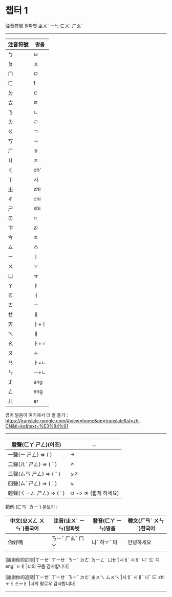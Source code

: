 챕터 1
===========================
注音符號   알파벳   ㄓㄨˋ ㄧㄣ ㄈㄨˊ ㄏㄠˋ

****

|注音符號|발음|
|---|---
|ㄅ|ㅂ|
|ㄆ|ㅍ|
|ㄇ|ㅁ|
|ㄈ|f|
|ㄉ|ㄷ|
|ㄊ|ㅌ|
|ㄋ|ㄴ|
|ㄌ|ㄹ|
|ㄍ|ㄱ|
|ㄎ|ㅋ|
|ㄏ|ㅎ|
|ㄐ|ㅈ|
|ㄑ|ch'|
|ㄒ|시|
|ㄓ|zhi|
|ㄔ|chi|
|ㄕ|shi|
|ㄖ|ri|
|ㄗ|zi|
|ㄘ|ㅊ|
|ㄙ|스|
|ㄧ|ㅣ|
|ㄨ|ㅜ|
|ㄩ|ㅠ|
|ㄚ|ㅏ|
|ㄛ|ㅓ|
|ㄜ|ㅡ|
|ㄝ|ㅔ|
|ㄞ|ㅏ+ㅣ|
|ㄟ|ㅐ|
|ㄠ|ㅏ+ㅜ|
|ㄡ|ㅗ|
|ㄢ|ㅏ+ㄴ|
|ㄣ|ㅡ+ㄴ|
|ㄤ|ang|
|ㄥ|eng|
|ㄦ|er|

영어 발음이 여기에서 더 잘 들기 : https://translate.google.com/#view=home&op=translate&sl=zh-CN&tl=ko&text=%E3%84%91

****

|發聲(ㄈㄚ ㄕㄥ)(어조)|..|
|---|---
|一聲(ㄧ ㄕㄥ) => (   )|→|
|二聲(ㄦˋ ㄕㄥ) => ( ˊ )|↗|
|三聲(ㄙㄢ ㄕㄥ) => ( ˇ )|↘↗|
|四聲(ㄙˋ ㄕㄥ) => ( ˋ )|↘|
|輕聲(ㄑㄧㄥ ㄕㄥ) => ( ˙ )|ㅂ -> ㅃ (짧게 하세요)|


範例 (ㄈㄢˋ ㄌㄧˋ) 본보기 :

|中文(ㄓㄨㄥ ㄨㄣˊ)중국어|注音(ㄓㄨˋ ㄧㄣ)알파벳|發音(ㄈㄚ ㄧㄣ)발음|韓文(ㄏㄢˊ ㄨㄣˊ)한국어|
|---|---|---|--- 
|你好嗎|ㄋㄧˇ ㄏㄠˇ ㄇㄚ|니ˇ 하ㅜˇ 마 |안녕하세요|

|謝謝你的訂閱|ㄒㄧㄝˋ ㄒㄧㄝˋ ㄋㄧˇ ㄉㄜ˙ ㄉㄧㄥˋ ㄩㄝˋ|시ㅔˋ 시ㅔˋ 니ˇ 드˙ 디engˋ ㅠㅔˋ|너의 구돔 감사합니다|
	
|謝謝你的追隨|ㄒㄧㄝˋ ㄒㄧㄝˋ ㄋㄧˇ ㄉㄜ˙ ㄓㄨㄟ ㄙㄨㄟˊ|시ㅔˋ 시ㅔˋ 니ˇ 드˙ zhiㅜㅐ 스ㅜㅐˊ|너의 팔로우 감사합니다|
	
****


